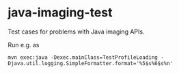 # java-imaging-test

Test cases for problems with Java imaging APIs.

Run e.g. as

```
mvn exec:java -Dexec.mainClass=TestProfileLoading -Djava.util.logging.SimpleFormatter.format='%5$s%6$s%n'
```
